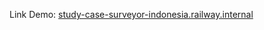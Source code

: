 Link Demo: [study-case-surveyor-indonesia.railway.internal ](https://study-case-surveyor.octoscript.id/)
